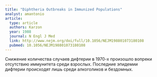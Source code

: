 ```yaml
---
title: "Diphtheria Outbreaks in Immunized Populations"
analyst: amantonio
article:
  type: article
  authors: Karzon
  year: 1988
  journal: N Engl J Med
  link: http://www.nejm.org/doi/full/10.1056/NEJM198801073180108
  pubmed: 10.1056/NEJM198801073180108
---
```


Снижение количества случаев дифтерии в 1970-х произошло вопреки отсутствию иммунитета среди взрослых.
Последние эпидемии дифтерии происходят лишь среди алкоголиков и бездомных.
